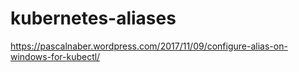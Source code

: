 # kubernetes-aliases
https://pascalnaber.wordpress.com/2017/11/09/configure-alias-on-windows-for-kubectl/
